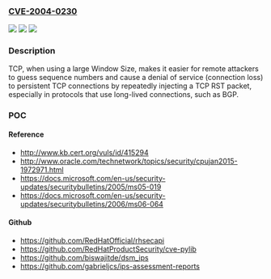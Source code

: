 ### [CVE-2004-0230](https://cve.mitre.org/cgi-bin/cvename.cgi?name=CVE-2004-0230)
![](https://img.shields.io/static/v1?label=Product&message=n%2Fa&color=blue)
![](https://img.shields.io/static/v1?label=Version&message=n%2Fa&color=blue)
![](https://img.shields.io/static/v1?label=Vulnerability&message=n%2Fa&color=brighgreen)

### Description

TCP, when using a large Window Size, makes it easier for remote attackers to guess sequence numbers and cause a denial of service (connection loss) to persistent TCP connections by repeatedly injecting a TCP RST packet, especially in protocols that use long-lived connections, such as BGP.

### POC

#### Reference
- http://www.kb.cert.org/vuls/id/415294
- http://www.oracle.com/technetwork/topics/security/cpujan2015-1972971.html
- https://docs.microsoft.com/en-us/security-updates/securitybulletins/2005/ms05-019
- https://docs.microsoft.com/en-us/security-updates/securitybulletins/2006/ms06-064

#### Github
- https://github.com/RedHatOfficial/rhsecapi
- https://github.com/RedHatProductSecurity/cve-pylib
- https://github.com/biswajitde/dsm_ips
- https://github.com/gabrieljcs/ips-assessment-reports

